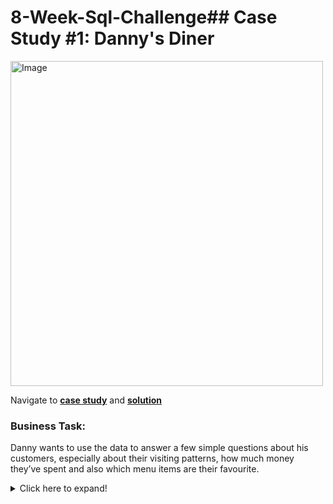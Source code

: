 # 8-Week-Sql-Challenge## Case Study #1: Danny's Diner 
<img src="https://user-images.githubusercontent.com/26268796/187030142-f7b24fdd-8868-4fa6-8d72-1b9f47a22bca.png" alt="Image" width="500" height="520">


Navigate to [**case study**](https://8weeksqlchallenge.com/case-study-1/) and [**solution**](https://github.com/Manojksen/8-Week-Sql-Challenge/blob/main/solution1.sql)

### Business Task:
Danny wants to use the data to answer a few simple questions about his customers, especially about their visiting patterns, how much money they’ve spent and also which menu items are their favourite. 

<details>
<summary>
Click here to expand!
</summary>

### Entity Relationship Diagram:

![ER_Diagram](https://user-images.githubusercontent.com/26268796/187030269-3a6dd124-b488-466e-975b-c1c12085ba07.png)


### Case Study Questions:

1.  What is the total amount each customer spent at the restaurant?
2.  How many days has each customer visited the restaurant?
3.  What was the first item from the menu purchased by each customer?
4.  What is the most purchased item on the menu and how many times was it purchased by all customers?
5.  Which item was the most popular for each customer?
6.  Which item was purchased first by the customer after they became a member?
7.  Which item was purchased just before the customer became a member?
8.  What is the total items and amount spent for each member before they became a member?
9.  If each $1 spent equates to 10 points and sushi has a 2x points multiplier - how many points would each customer have?
10. In the first week after a customer joins the program (including their join date) they earn 2x points on all items, 
    not just sushi - how many points do customer A and B have at the end of January?

### Bonus Questions 

#### Join All Things

The following questions are related creating basic data tables that Danny and his team can use to quickly derive insights without needing to join the underlying tables using SQL.

Recreate the following table output using the available data:
![member_or_not](https://user-images.githubusercontent.com/26268796/187031999-deed8e84-6dc9-44d1-a712-c0717d069575.png)

#### Rank All The Things

Danny also requires further information about the ranking of customer products, but he purposely does not need the ranking for non-member purchases so he expects null ranking values for the records when customers are not yet part of the loyalty program.
![ranking_table](https://user-images.githubusercontent.com/26268796/187032031-1b95cb10-1bfe-40bc-a3b0-5a446f430c7b.png)


***


